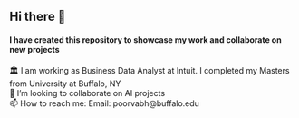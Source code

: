 ## Hi there 👋 
#### I have created this repository to showcase my work and collaborate on new projects
 <p> 🏛 I am working as Business Data Analyst at Intuit. I completed my Masters from University at Buffalo, NY<br>
👯 I’m looking to collaborate on AI projects <br >📫 How to reach me: Email: poorvabh@buffalo.edu</p>

<!--
**poorvabh/poorvabh** is a ✨ _special_ ✨ repository because its `README.md` (this file) appears on your GitHub profile.

Here are some ideas to get you started:

- <p> 🏛 I Completed my Masters from University at Buffalo, NY</p>
- 🌱 I’m currently learning ...
- 👯 I’m looking to collaborate on AI projects..
- 🤔 I’m looking for help with ...
- 💬 Ask me about ...
- 📫 How to reach me: Email: poorvabh@buffalo.edu
- 😄 Pronouns: ...
- ⚡ Fun fact: ...
-->
